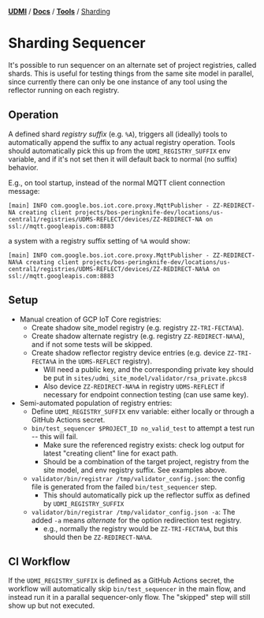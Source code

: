 [**UDMI**](../../) / [**Docs**](../) / [**Tools**](./) / [Sharding](#)

# Sharding Sequencer

It's possible to run sequencer on an alternate set of project registries, called shards. This is
useful for testing things from the same site model in parallel, since currently there can only
be one instance of any tool using the reflector running on each registry.

## Operation

A defined shard _registry suffix_ (e.g. `%A`), triggers all (ideally) tools to automatically append the suffix to any actual registry operation.
Tools should automatically pick this up from the `UDMI_REGISTRY_SUFFIX` env variable, and if it's not set then it will
default back to normal (no suffix) behavior.

E.g., on tool startup, instead of the normal MQTT client connection message:

```
[main] INFO com.google.bos.iot.core.proxy.MqttPublisher - ZZ-REDIRECT-NA creating client projects/bos-peringknife-dev/locations/us-central1/registries/UDMS-REFLECT/devices/ZZ-REDIRECT-NA on ssl://mqtt.googleapis.com:8883
```
a system with a registry suffix setting of `%A` would show:
```
[main] INFO com.google.bos.iot.core.proxy.MqttPublisher - ZZ-REDIRECT-NA%A creating client projects/bos-peringknife-dev/locations/us-central1/registries/UDMS-REFLECT/devices/ZZ-REDIRECT-NA%A on ssl://mqtt.googleapis.com:8883
```

## Setup

- Manual creation of GCP IoT Core registries:
  - Create shadow site_model registry (e.g. registry `ZZ-TRI-FECTA%A`).
  - Create shadow alternate registry (e.g. registry `ZZ-REDIRECT-NA%A`), and if not some tests will be skipped.
  - Create shadow reflector registry device entries (e.g. device `ZZ-TRI-FECTA%A` in the `UDMS-REFLECT` registry).
    - Will need a public key, and the corresponding private key should be put in `sites/udmi_site_model/validator/rsa_private.pkcs8`
    - Also device `ZZ-REDIRECT-NA%A` in registry `UDMS-REFLECT` if necessary for endpoint connection testing (can use same key).
- Semi-automated population of registry entries:
  - Define `UDMI_REGISTRY_SUFFIX` env variable: either locally or through a GitHub Actions secret.
  - `bin/test_sequencer $PROJECT_ID no_valid_test` to attempt a test run -- this will fail.
    - Make sure the referenced registry exists: check log output for latest "creating client" line for exact path.
    - Should be a combination of the target project, registry from the site model, and env registry suffix. See examples above.
  - `validator/bin/registrar /tmp/validator_config.json`: the config file is generated from the failed `bin/test_sequencer` step.
    - This should automatically pick up the reflector suffix as defined by `UDMI_REGISTRY_SUFFIX`
  - `validator/bin/registrar /tmp/validator_config.json -a`: The added `-a` means _alternate_ for the option redirection test registry.
    - e.g., normally the registry would be `ZZ-TRI-FECTA%A`, but this should then be `ZZ-REDIRECT-NA%A`.

## CI Workflow

If the `UDMI_REGISTRY_SUFFIX` is defined as a GitHub Actions secret, the workflow will automatically skip `bin/test_sequencer` in the
main flow, and instead run it in a parallal sequencer-only flow. The "skipped" step will still show up but not executed.
